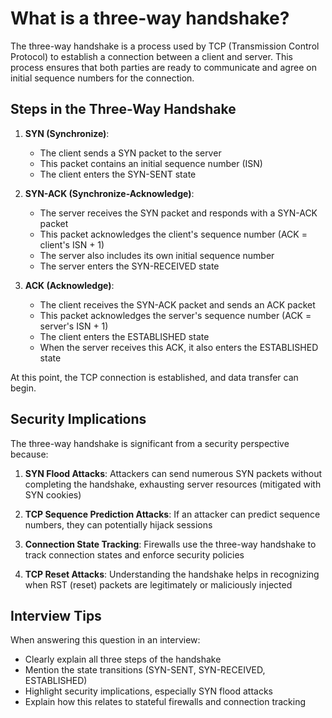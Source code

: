 # What is a three-way handshake?

The three-way handshake is a process used by TCP (Transmission Control Protocol) to establish a connection between a client and server. This process ensures that both parties are ready to communicate and agree on initial sequence numbers for the connection.

## Steps in the Three-Way Handshake

1. **SYN (Synchronize)**: 
   - The client sends a SYN packet to the server
   - This packet contains an initial sequence number (ISN)
   - The client enters the SYN-SENT state

2. **SYN-ACK (Synchronize-Acknowledge)**:
   - The server receives the SYN packet and responds with a SYN-ACK packet
   - This packet acknowledges the client's sequence number (ACK = client's ISN + 1)
   - The server also includes its own initial sequence number
   - The server enters the SYN-RECEIVED state

3. **ACK (Acknowledge)**:
   - The client receives the SYN-ACK packet and sends an ACK packet
   - This packet acknowledges the server's sequence number (ACK = server's ISN + 1)
   - The client enters the ESTABLISHED state
   - When the server receives this ACK, it also enters the ESTABLISHED state

At this point, the TCP connection is established, and data transfer can begin.

## Security Implications

The three-way handshake is significant from a security perspective because:

1. **SYN Flood Attacks**: Attackers can send numerous SYN packets without completing the handshake, exhausting server resources (mitigated with SYN cookies)

2. **TCP Sequence Prediction Attacks**: If an attacker can predict sequence numbers, they can potentially hijack sessions

3. **Connection State Tracking**: Firewalls use the three-way handshake to track connection states and enforce security policies

4. **TCP Reset Attacks**: Understanding the handshake helps in recognizing when RST (reset) packets are legitimately or maliciously injected

## Interview Tips

When answering this question in an interview:
- Clearly explain all three steps of the handshake
- Mention the state transitions (SYN-SENT, SYN-RECEIVED, ESTABLISHED)
- Highlight security implications, especially SYN flood attacks
- Explain how this relates to stateful firewalls and connection tracking 
